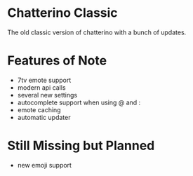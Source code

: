 # Chatterino Classic
The old classic version of chatterino with a bunch of updates.

# Features of Note
- 7tv emote support
- modern api calls
- several new settings
- autocomplete support when using @ and :
- emote caching
- automatic updater

# Still Missing but Planned
- new emoji support
